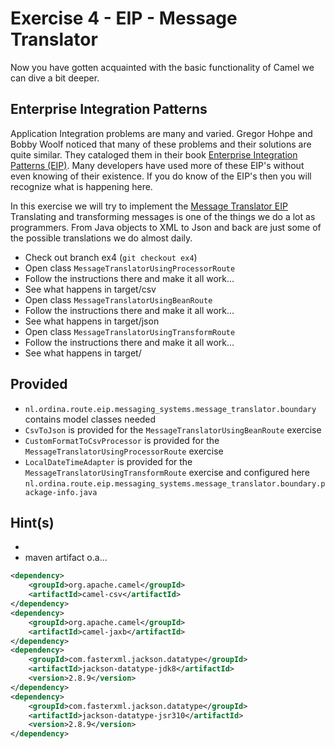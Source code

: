 # Exercise 4 - EIP - Message Translator

Now you have gotten acquainted with the basic functionality of Camel we can dive a bit deeper.

## Enterprise Integration Patterns

Application Integration problems are many and varied. Gregor Hohpe and Bobby Woolf noticed that many of these problems and their solutions are quite similar.
They cataloged them in their book [Enterprise Integration Patterns (EIP)](http://www.enterpriseintegrationpatterns.com/). Many developers have
used more of these EIP's without even knowing of their existence. If you do know of the EIP's then you will recognize what is happening here.

In this exercise we will try to implement the [Message Translator EIP](http://www.enterpriseintegrationpatterns.com/patterns/messaging/MessageTranslator.html)
Translating and transforming messages is one of the things we do a lot as programmers. From Java objects to XML to Json and back are just
some of the possible translations we do almost daily.

* Check out branch ex4 (`git checkout ex4`)
* Open class `MessageTranslatorUsingProcessorRoute`
* Follow the instructions there and make it all work...
* See what happens in target/csv
* Open class `MessageTranslatorUsingBeanRoute`
* Follow the instructions there and make it all work...
* See what happens in target/json
* Open class `MessageTranslatorUsingTransformRoute`
* Follow the instructions there and make it all work...
* See what happens in target/

## Provided

* `nl.ordina.route.eip.messaging_systems.message_translator.boundary` contains model classes needed
* `CsvToJson` is provided for the `MessageTranslatorUsingBeanRoute` exercise
* `CustomFormatToCsvProcessor` is provided for the `MessageTranslatorUsingProcessorRoute` exercise
* `LocalDateTimeAdapter` is provided for the `MessageTranslatorUsingTransformRoute` exercise and configured here `nl.ordina.route.eip.messaging_systems.message_translator.boundary.package-info.java`

## Hint(s)

* 
* maven artifact o.a...

```xml
<dependency>
    <groupId>org.apache.camel</groupId>
    <artifactId>camel-csv</artifactId>
</dependency>
<dependency>
    <groupId>org.apache.camel</groupId>
    <artifactId>camel-jaxb</artifactId>
</dependency>
<dependency>
    <groupId>com.fasterxml.jackson.datatype</groupId>
    <artifactId>jackson-datatype-jdk8</artifactId>
    <version>2.8.9</version>
</dependency>
<dependency>
    <groupId>com.fasterxml.jackson.datatype</groupId>
    <artifactId>jackson-datatype-jsr310</artifactId>
    <version>2.8.9</version>
</dependency>
```